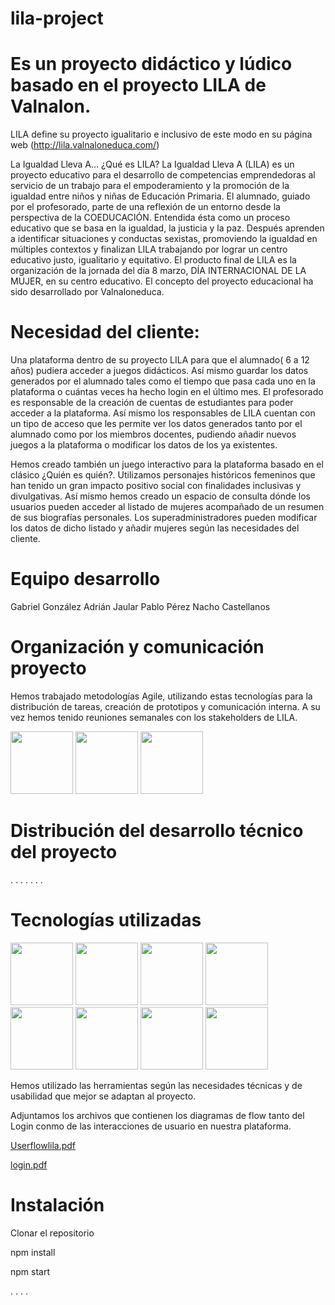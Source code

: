 # lila-project

# Es un proyecto didáctico y lúdico basado en el proyecto LILA de Valnalon.

LILA define su proyecto igualitario e inclusivo de este modo en su página web 
(http://lila.valnaloneduca.com/)

La Igualdad Lleva A…
¿Qué es LILA?
La Igualdad Lleva A (LILA) es un proyecto educativo para el desarrollo de competencias emprendedoras al servicio de un trabajo para el empoderamiento y la promoción de la igualdad entre niños y niñas de Educación Primaria. 
El alumnado, guiado por el profesorado, parte de una reflexión de un entorno desde la perspectiva de la COEDUCACIÓN.
Entendida ésta como un proceso educativo que se basa en la igualdad, la justicia y la paz.
Después aprenden a identificar situaciones y conductas sexistas, promoviendo la igualdad en múltiples contextos y finalizan LILA trabajando por lograr un centro educativo justo, igualitario y equitativo.
El producto final de LILA es la organización de la jornada del día 8 marzo, DÍA INTERNACIONAL DE LA MUJER, en su centro educativo.
El concepto del proyecto educacional ha sido desarrollado por Valnaloneduca.

# Necesidad del cliente:
Una plataforma dentro de su proyecto LILA para que el alumnado( 6 a 12 años) pudiera acceder a juegos didácticos.
Así mismo guardar los datos generados por el alumnado tales como el tiempo que pasa cada uno en la plataforma o cuántas veces ha hecho login en el último mes. El profesorado es responsable de la creación de cuentas de estudiantes para poder acceder a la plataforma. Así mismo los responsables de LILA cuentan con un tipo de acceso que les permite ver los datos generados tanto por el alumnado como por los miembros
 docentes, pudiendo añadir nuevos juegos a la plataforma o modificar los datos de los ya existentes.

 Hemos creado también un juego interactivo para la plataforma basado en el clásico ¿Quién es quién?. Utilizamos personajes históricos femeninos que han tenido un gran impacto positivo social con finalidades inclusivas y divulgativas. Así mismo hemos creado un espacio de consulta dónde los usuarios pueden acceder al listado de mujeres acompañado de un resumen de sus biografías personales. Los superadministradores pueden modificar los datos de dicho listado y añadir mujeres según las necesidades del cliente.

# Equipo desarrollo

Gabriel González
Adrián Jaular
Pablo Pérez 
Nacho Castellanos

# Organización y comunicación proyecto

Hemos trabajado metodologías Agile, utilizando estas tecnologías para la distribución de tareas, creación de prototipos y comunicación interna. A su vez hemos tenido reuniones semanales
con los stakeholders de LILA.


<img src="https://github.com/Perezdh13/lila-proyect/assets/120021690/5108781d-3e0e-4863-9b70-41f2dc9d4bb2" width="100" height="100">
<img src="https://github.com/Perezdh13/lila-proyect/assets/120021690/0c6c183e-7c6c-4eae-9723-28de624e7847" width="100" height="100">
<img src="https://github.com/Perezdh13/lila-proyect/assets/120021690/5adbcd69-9080-4f37-90e9-63a21cf33852" width="100" height="100">


# Distribución del desarrollo técnico del proyecto
.
.
.
.
.
.
.



# Tecnologías utilizadas

<img src="https://github.com/Perezdh13/lila-proyect/assets/120021690/fc5ab167-a4c2-4d2e-bc2a-fae62a0a40ed" width="100" height="100">
<img src="https://github.com/Perezdh13/lila-proyect/assets/120021690/789696fc-9b19-4db8-b0d5-2fb504b11c32" width="100" height="100">
<img src="https://github.com/Perezdh13/lila-proyect/assets/120021690/183537c6-dc11-4ad5-9b61-63af17cdced1" width="100" height="100">
<img src="https://github.com/Perezdh13/lila-proyect/assets/120021690/ab9b8940-9a0b-4875-b7de-71d825646569" width="100" height="100">
<img src="https://github.com/Perezdh13/lila-proyect/assets/120021690/e255dcb7-08f3-48c8-bc6b-368311acfc0d" width="100" height="100">
<img src="https://github.com/Perezdh13/lila-proyect/assets/120021690/df70b818-6f2e-400c-b5c2-3edeabeffcb5" width="100" height="100">
<img src="https://github.com/Perezdh13/lila-proyect/assets/120021690/bd2b3eac-2b73-487f-987f-505ff165db63" width="100" height="100">
<img src="https://github.com/Perezdh13/lila-proyect/assets/120021690/4012ba0f-92bb-4b16-a901-73fb489332ec" width="100" height="100"> 





Hemos utilizado las herramientas según las necesidades técnicas y de usabilidad que mejor se adaptan al proyecto.

Adjuntamos los archivos que contienen los diagramas de flow tanto del Login conmo de las interacciones de usuario en nuestra plataforma.

[Userflowlila.pdf](https://github.com/Perezdh13/lila-proyect/files/11509199/Userflowlila.pdf)

[login.pdf](https://github.com/Perezdh13/lila-proyect/files/11508728/login.pdf)


# Instalación

Clonar el repositorio

npm install

npm start

.
.
.
.







































